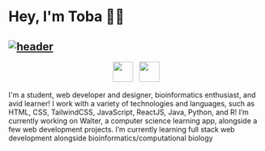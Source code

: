 # Hey, I'm Toba 👋🏽


## [![header](https://i.imgur.com/DVhff67.png)](https://tobaojo.com) 


<!-- <p align="center">
  <a href="https://tobaojo.com"> <img src="https://i.imgur.com/ilutSjT.png"></a>&nbsp;&nbsp;
</p> -->

<p align="center">
  <a href="https://tobaojo.com"><img height="40" src="https://i.imgur.com/6NGCVuk.png"></a>&nbsp;&nbsp;
  <a href="https://www.linkedin.com/in/toba-ojo/"><img height="40" src="https://i.imgur.com/mg7Rj32.png"></a>
</p>



I'm a student, web developer and designer, bioinformatics enthusiast, and avid learner!
I work with a variety of technologies and languages, such as HTML, CSS, TailwindCSS, JavaScript, ReactJS, Java, Python, and R!
I’m currently working on Walter, a computer science learning app, alongside a few web development projects. I’m currently learning full stack web development alongside bioinformatics/computational biology

